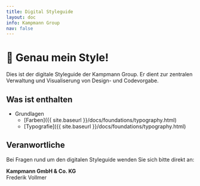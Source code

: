 ```yaml
---
title: Digital Styleguide
layout: doc
info: Kampmann Group
nav: false
---
```


<h1>👋 Genau mein Style! </h1>

Dies ist der digitale Styleguide der Kampmann Group. Er dient zur zentralen Verwaltung und Visualiserung von Design- und Codevorgabe.


## Was ist enthalten

- Grundlagen
	- [Farben]({{ site.baseurl }}/docs/foundations/typography.html)
	- [Typografie]({{ site.baseurl }}/docs/foundations/typography.html)	

## Veranwortliche

Bei Fragen rund um den digitalen Styleguide wenden Sie sich bitte direkt an:

**Kampmann GmbH &amp; Co. KG**  
Frederik Vollmer